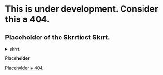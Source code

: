 # This is under development. Consider this a 404.

## Placeholder of the Skrrtiest Skrrt.

<details>
 <summary>skrrt.</summary>
 Skrrt skrrt **test**.[skrrt](https://retr0gr4d3.github.io/skrrt).
</details>

Place**holder**

Place[holder + 404](https://retr0gr4d3.github.io/placeholder/).
